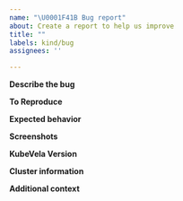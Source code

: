 ```yaml
---
name: "\U0001F41B Bug report"
about: Create a report to help us improve
title: ""
labels: kind/bug
assignees: ''

---
```


**Describe the bug**
<!--
A clear and concise description of what the bug is.
-->

**To Reproduce**
<!--
Steps to reproduce the behavior:
1. The YAML files of Component/Trait I used.
2. The YAML file of Application I applied.
3. Other operations I have done.
4. See error
-->

**Expected behavior**
<!--
A clear and concise description of what you expected to happen.
-->

**Screenshots**
<!--
If applicable, add screenshots to help explain your problem.
-->

**KubeVela Version**

<!--
Describe your KubeVela controller or CLI version information.
-->

**Cluster information**
<!--
Describe your kubernetes cluster information.
- Kubernetes Version [e.g. 1.16.9]
-->

**Additional context**
<!--
Add any other context about the problem here.
-->
